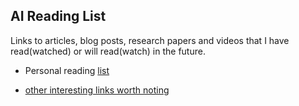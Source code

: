 ## AI Reading List
Links to articles, blog posts, research papers and videos that I have read(watched) or will read(watch) in the future.

- Personal reading [list](https://github.com/dlpbc/ai-reading-list/blob/master/interesting-links.md)

- [other interesting links worth noting](https://github.com/dlpbc/ai-reading-list/blob/master/other-interesting-links.md)
